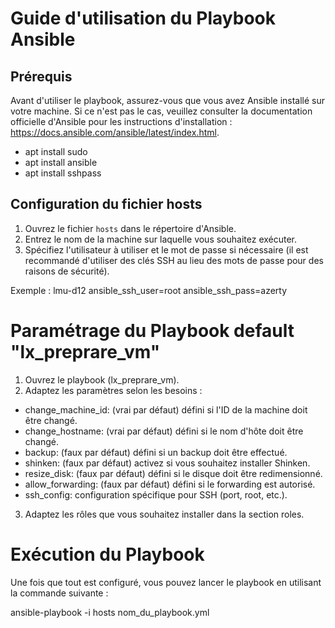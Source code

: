# Guide d'utilisation du Playbook Ansible

## Prérequis

Avant d'utiliser le playbook, assurez-vous que vous avez Ansible installé sur votre machine. Si ce n'est pas le cas, veuillez consulter la documentation officielle d'Ansible pour les instructions d'installation : https://docs.ansible.com/ansible/latest/index.html.

- apt install sudo
- apt install ansible
- apt install sshpass

## Configuration du fichier hosts

1. Ouvrez le fichier `hosts` dans le répertoire d'Ansible.
2. Entrez le nom de la machine sur laquelle vous souhaitez exécuter.
3. Spécifiez l'utilisateur à utiliser et le mot de passe si nécessaire (il est recommandé d'utiliser des clés SSH au lieu des mots de passe pour des raisons de sécurité).

Exemple :
	lmu-d12 ansible_ssh_user=root ansible_ssh_pass=azerty

# Paramétrage du Playbook default "lx_preprare_vm"

1. Ouvrez le playbook (lx_preprare_vm).
2. Adaptez les paramètres selon les besoins :

- change_machine_id: (vrai par défaut) défini si l'ID de la machine doit être changé.
- change_hostname: (vrai par défaut) défini si le nom d'hôte doit être changé.
- backup: (faux par défaut) défini si un backup doit être effectué.
- shinken: (faux par défaut) activez si vous souhaitez installer Shinken.
- resize_disk: (faux par défaut) défini si le disque doit être redimensionné.
- allow_forwarding: (faux par défaut) défini si le forwarding est autorisé.
- ssh_config: configuration spécifique pour SSH (port, root, etc.).

3. Adaptez les rôles que vous souhaitez installer dans la section roles.

# Exécution du Playbook

Une fois que tout est configuré, vous pouvez lancer le playbook en utilisant la commande suivante :

ansible-playbook -i hosts nom_du_playbook.yml
